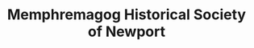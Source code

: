 ---
layout: repo
title: "Memphremagog Historical Society of Newport"
id: 15910
permalink: repos/15910/
---